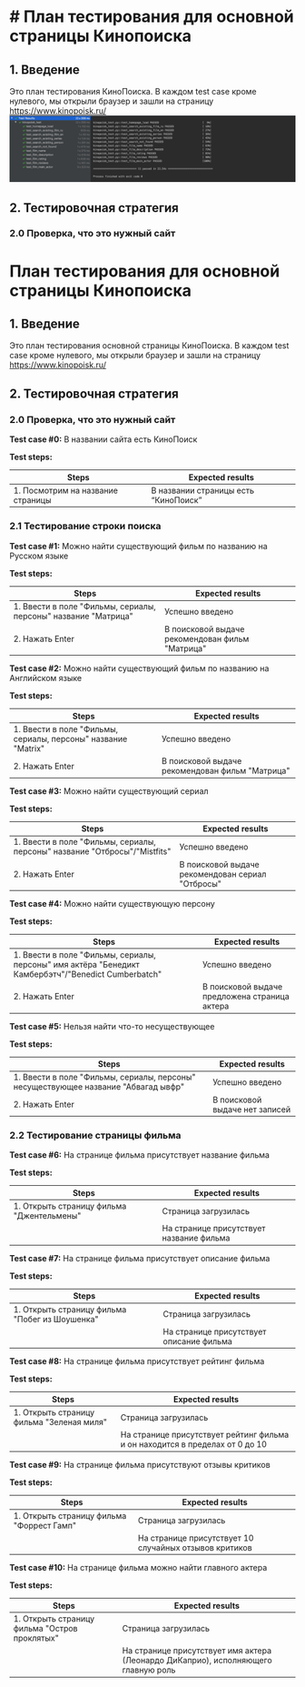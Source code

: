 # # План тестирования для основной страницы Кинопоиска

## 1. Введение

Это план тестирования КиноПоиска. В каждом test case кроме нулевого, мы открыли браузер и зашли на страницу https://www.kinopoisk.ru/
![tests.jpg](tests.jpg)

## 2. Тестировочная стратегия  

### 2.0 Проверка, что это нужный сайт

# План тестирования для основной страницы Кинопоиска

## 1. Введение

Это план тестирования основной страницы КиноПоиска. В каждом test case кроме нулевого, мы открыли браузер и зашли на страницу https://www.kinopoisk.ru/

## 2. Тестировочная стратегия  

### 2.0 Проверка, что это нужный сайт

**Test case #0:** В названии сайта есть КиноПоиск

**Test steps:**

| Steps  | Expected results  |
| ------------- | ------------- |
| 1. Посмотрим на название страницы| В названии страницы есть “КиноПоиск” |

### 2.1 Тестирование строки поиска

**Test case #1:** Можно найти существующий фильм по названию на Русском языке

**Test steps:**

| Steps  | Expected results  |
| ------------- | ------------- |
| 1. Ввести в поле "Фильмы, сериалы, персоны" название "Матрица" | Успешно введено |
| 2. Нажать Enter | В поисковой выдаче рекомендован фильм "Матрица" |


**Test case #2:** Можно найти существующий фильм по названию на Английском языке

**Test steps:**

| Steps  | Expected results  |
| ------------- | ------------- |
| 1. Ввести в поле "Фильмы, сериалы, персоны" название "Matrix" | Успешно введено |
| 2. Нажать Enter | В поисковой выдаче рекомендован фильм "Матрица" |


**Test case #3:** Можно найти существующий сериал

**Test steps:**

| Steps  | Expected results  |
| ------------- | ------------- |
| 1. Ввести в поле "Фильмы, сериалы, персоны" название "Отбросы"/"Mistfits" | Успешно введено |
| 2. Нажать Enter | В поисковой выдаче рекомендован сериал "Отбросы" |

**Test case #4:** Можно найти существующую персону

**Test steps:**

| Steps  | Expected results  |
| ------------- | ------------- |
| 1. Ввести в поле "Фильмы, сериалы, персоны" имя актёра "Бенедикт Камбербэтч"/"Benedict Cumberbatch" | Успешно введено |
| 2. Нажать Enter | В поисковой выдаче предложена страница актера |

**Test case #5:** Нельзя найти что-то несуществующее

**Test steps:**

| Steps  | Expected results  |
| ------------- | ------------- |
| 1. Ввести в поле "Фильмы, сериалы, персоны" несуществующее название "Абвагад ывфр" | Успешно введено |
| 2. Нажать Enter | В поисковой выдаче нет записей |

### 2.2 Тестирование страницы фильма

**Test case #6:** На странице фильма присутствует название фильма

**Test steps:**

| Steps  | Expected results  |
| ------------- | ------------- |
| 1. Открыть страницу фильма "Джентельмены" | Страница загрузилась |
|   | На странице присутствует название фильма |

**Test case #7:** На странице фильма присутствует описание фильма

**Test steps:**

| Steps  | Expected results  |
| ------------- | ------------- |
| 1. Открыть страницу фильма "Побег из Шоушенка" | Страница загрузилась |
|   | На странице присутствует описание фильма |

**Test case #8:** На странице фильма присутствует рейтинг фильма

**Test steps:**

| Steps  | Expected results  |
| ------------- | ------------- |
| 1. Открыть страницу фильма "Зеленая миля" | Страница загрузилась |
|   | На странице присутствует рейтинг фильма и он находится в пределах от 0 до 10|

**Test case #9:** На странице фильма присутствуют отзывы критиков

**Test steps:**

| Steps  | Expected results  |
| ------------- | ------------- |
| 1. Открыть страницу фильма "Форрест Гамп" | Страница загрузилась |
|   | На странице присутствует 10 случайных отзывов критиков |


**Test case #10:** На странице фильма можно найти главного актера

**Test steps:**

| Steps  | Expected results  |
| ------------- | ------------- |
| 1. Открыть страницу фильма "Остров проклятых" | Страница загрузилась |
|   | На странице присутствует имя актера (Леонардо ДиКаприо), исполняющего главную роль |
